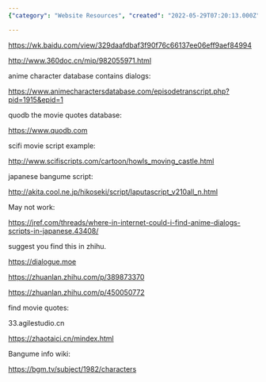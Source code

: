 ```yaml
---
{"category": "Website Resources", "created": "2022-05-29T07:20:13.000Z", "date": "2022-05-29 07:20:13", "description": "This summary compiles links to various websites that provide movie scripts, anime dialogs, and Japanese bangume information. Notable sites include AnimeCharactersDatabase.com, Quodb.com, SciFiScripts.com, 33.agilestudio.cn, zhaotaici.cn, and bgm.tv/subject/1982/characters. Some of the links might be broken, but Zhihu offers related information.", "modified": "2022-08-18T15:53:01.810Z", "tags": ["anime", "anime script", "information gathering", "movie quote", "scraping", "video generator"], "title": "Movie Bangume script finder"}

---
```


https://wk.baidu.com/view/329daafdbaf3f90f76c66137ee06eff9aef84994

http://www.360doc.cn/mip/982055971.html

anime character database contains dialogs:

https://www.animecharactersdatabase.com/episodetranscript.php?pid=1915&epid=1

quodb the movie quotes database:

https://www.quodb.com

scifi movie script example:

http://www.scifiscripts.com/cartoon/howls_moving_castle.html

japanese bangume script:

http://akita.cool.ne.jp/hikoseki/script/laputascript_v210all_n.html

May not work:

https://jref.com/threads/where-in-internet-could-i-find-anime-dialogs-scripts-in-japanese.43408/

suggest you find this in zhihu.

https://dialogue.moe

https://zhuanlan.zhihu.com/p/389873370

https://zhuanlan.zhihu.com/p/450050772

find movie quotes:

33.agilestudio.cn

https://zhaotaici.cn/mindex.html

Bangume info wiki:

https://bgm.tv/subject/1982/characters
